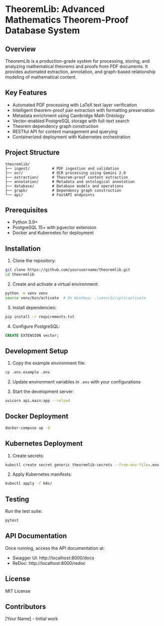 # TheoremLib: Advanced Mathematics Theorem-Proof Database System

## Overview
TheoremLib is a production-grade system for processing, storing, and analyzing mathematical theorems and proofs from PDF documents. It provides automated extraction, annotation, and graph-based relationship modeling of mathematical content.

## Key Features
- Automated PDF processing with LaTeX text layer verification
- Intelligent theorem-proof pair extraction with formatting preservation
- Metadata enrichment using Cambridge Math Ontology
- Vector-enabled PostgreSQL storage with full-text search
- Theorem dependency graph construction
- RESTful API for content management and querying
- Containerized deployment with Kubernetes orchestration

## Project Structure
```
theoremlib/
├── ingest/          # PDF ingestion and validation
├── ocr/             # OCR processing using Gemini 2.0
├── extraction/      # Theorem-proof content extraction
├── annotation/      # Metadata and ontological annotation
├── database/        # Database models and operations
├── graph/           # Dependency graph construction
└── api/             # FastAPI endpoints
```

## Prerequisites
- Python 3.9+
- PostgreSQL 15+ with pgvector extension
- Docker and Kubernetes for deployment

## Installation
1. Clone the repository:
```bash
git clone https://github.com/yourusername/theoremlib.git
cd theoremlib
```

2. Create and activate a virtual environment:
```bash
python -m venv venv
source venv/bin/activate  # On Windows: .\venv\Scripts\activate
```

3. Install dependencies:
```bash
pip install -r requirements.txt
```

4. Configure PostgreSQL:
```sql
CREATE EXTENSION vector;
```

## Development Setup
1. Copy the example environment file:
```bash
cp .env.example .env
```

2. Update environment variables in `.env` with your configurations

3. Start the development server:
```bash
uvicorn api.main:app --reload
```

## Docker Deployment
```bash
docker-compose up -d
```

## Kubernetes Deployment
1. Create secrets:
```bash
kubectl create secret generic theoremlib-secrets --from-env-file=.env
```

2. Apply Kubernetes manifests:
```bash
kubectl apply -f k8s/
```

## Testing
Run the test suite:
```bash
pytest
```

## API Documentation
Once running, access the API documentation at:
- Swagger UI: http://localhost:8000/docs
- ReDoc: http://localhost:8000/redoc

## License
MIT License

## Contributors
[Your Name] - Initial work